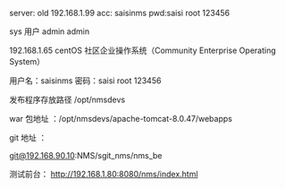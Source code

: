 server: old 
192.168.1.99
acc: saisinms  pwd:saisi
root  123456


sys 用户   admin  admin

192.168.1.65 centOS  社区企业操作系统（Community Enterprise Operating System）


用户名：saisinms 密码：saisi
root 123456

发布程序存放路径 /opt/nmsdevs

war 包地址 ：/opt/nmsdevs/apache-tomcat-8.0.47/webapps


git 地址 ：

git@192.168.90.10:NMS/sgit_nms/nms_be

测试前台：
    http://192.168.1.80:8080/nms/index.html 





